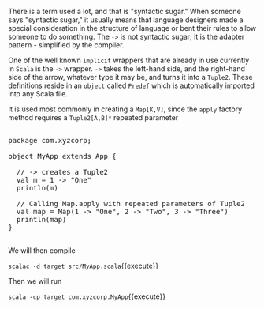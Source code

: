 There is a term used a lot, and that is "syntactic sugar." When someone says "syntactic sugar," it usually means that language designers made a special consideration in the structure of language or bent their rules to allow someone to do something.  The `->` is not syntactic sugar; it is the adapter pattern - simplified by the compiler.

One of the well known `implicit` wrappers that are already in use currently in `Scala` is the `->` wrapper.  `->` takes the left-hand side, and the right-hand side of the arrow, whatever type it may be, and turns it into a `Tuple2`.  These definitions reside in an `object` called [`Predef`](https://github.com/scala/scala/blob/v2.13.2/src/library/scala/Predef.scala) which is automatically imported into any Scala file.

It is used most commonly in creating a `Map[K,V]`, since the `apply` factory method requires a `Tuple2[A,B]*` repeated parameter

<pre class="file" data-filename="src/MyApp.scala" data-target="replace">

package com.xyzcorp;

object MyApp extends App {

  // -> creates a Tuple2
  val m = 1 -> "One"
  println(m)

  // Calling Map.apply with repeated parameters of Tuple2
  val map = Map(1 -> "One", 2 -> "Two", 3 -> "Three")
  println(map)
}

</pre>

We will then compile

`scalac -d target src/MyApp.scala`{{execute}}

Then we will run

`scala -cp target com.xyzcorp.MyApp`{{execute}}
